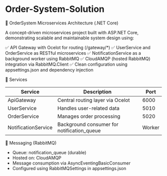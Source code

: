 # Order-System-Solution
🧰 OrderSystem Microservices Architecture (.NET Core)

A concept-driven microservices project built with ASP.NET Core, demonstrating scalable and maintainable system design using:

✅ API Gateway with Ocelot for routing (/gateway/*)
✅ UserService and OrderService as RESTful microservices
✅ NotificationService as a background worker using RabbitMQ
✅ CloudAMQP (hosted RabbitMQ) integration via RabbitMQ.Client
✅ Clean configuration using appsettings.json and dependency injection

🧱 Services

| Service              | Description                                 | Port   |
|----------------------|---------------------------------------------|--------|
| ApiGateway           | Central routing layer via Ocelot            | 6000   |
| UserService          | Handles user-related data                   | 5010   |
| OrderService         | Manages order processing                    | 5020   |
| NotificationService  | Background consumer for notification_queue  | Worker |

📨 Messaging (RabbitMQ)

- Queue: notification_queue (durable)
- Hosted on: CloudAMQP
- Message consumption via AsyncEventingBasicConsumer
- Configured using RabbitMQSettings in appsettings.json